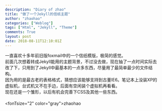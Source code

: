```yaml
---
description: "Diary of zhao"
title: "做了一个Jekyll的信纸主题"
author: "zhaohao"
categories: ["Weblog"]
tags: ["Html", "Jekyll", "Theme"]
comments: True
layout: post 
date: 2018-08-11T12:10:01Z
---
```

一直喜欢十多年前旧版foxmail中的一个信纸模版，极简的感觉。    
前面几次想着转成Jekyll能用的主题背景，不过没去做，现在抽了一点时间实际去改了下，只用到了Jekyll中最基本的一点多东西，尽量用了最简单最少的文件结构。    
因为用的是最古老的表格格式，猜想应该能够支持到古董IE6。笔记本上没装XP的虚拟机，台式机又不在手边，后面有空闲装个虚拟机再看看。    
现在还是一个雏形，以后有机会完善下CSS及其他一些东西。     
　　　　    
<fonTsize="2" color="gray">zhaohao</font>